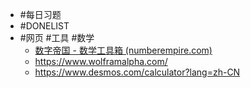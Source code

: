 - #每日习题
- #DONELIST
- #网页 #工具 #数学
	- [数字帝国 - 数学工具箱 (numberempire.com)](https://zh.numberempire.com/)
	- https://www.wolframalpha.com/
	- https://www.desmos.com/calculator?lang=zh-CN